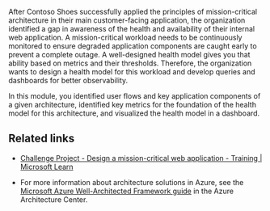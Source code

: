 After Contoso Shoes successfully applied the principles of mission-critical architecture in their main customer-facing application, the organization identified a gap in awareness of the health and availability of their internal web application. A mission-critical workload needs to be continuously monitored to ensure degraded application components are caught early to prevent a complete outage. A well-designed health model gives you that ability based on metrics and their thresholds. Therefore, the organization wants to design a health model for this workload and develop queries and dashboards for better observability.

In this module, you identified user flows and key application components of a given architecture, identified key metrics for the foundation of the health model for this architecture, and visualized the health model in a dashboard.

## Related links

- [Challenge Project - Design a mission-critical web application - Training | Microsoft Learn](/training/modules/azure-mission-critical/)

- For more information about architecture solutions in Azure, see the [Microsoft Azure Well-Architected Framework guide](https://learn.microsoft.com/azure/architecture/framework) in the Azure Architecture Center.
